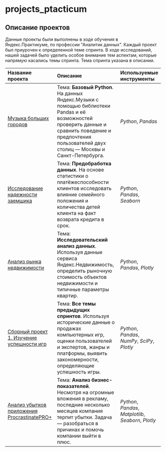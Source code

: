 # projects_ptacticum
## Описание проектов

Данные проекты были выполнены в ходе обучения в Яндекс.Практикуме, по профессии "Аналитик данных".
Каждый проект был приурочен к определенной теме спринта. В ходе исследований, нашей задачей было уделить 
особое внимание тем аспектам, которые напрямую касались темы спринта. Тема спринта указана в описании.

| Название проекта | Описание | Используемые инструменты | 
| :---------------------- | :---------------------- | :---------------------- |
|[Музыка больших городов]() |Тема: **Базовый Python**. На данных Яндекс.Музыки c помощью библиотеки Pandas и её возможностей проверить данные и сравнить поведение и предпочтения пользователей двух столиц — Москвы и Санкт-Петербурга.| *Python*, *Pandas* |
|[Исследование надежности заемщика]() |Тема: **Предобработка данных**. На основе статистики о платёжеспособности клиентов исследовать влияние семейного положения и количества детей клиента на факт возврата кредита в срок.| *Python*, *Pandas*, *Seaborn* |
|[Анализ рынка недвижимости]() |Тема: **Исследовательский анализ данных**. Используя данные сервиса Яндекс.Недвижимость, определить рыночную стоимость объектов недвижимости и типичные параметры квартир.| *Python*, *Pandas*, *Plotly* |
|[Сборный проект 1. Изучение успешности игр]() |Тема: **Все темы предыдущих спринтов**. Используя исторические данные о продажах компьютерных игр, оценки пользователей и экспертов, жанры и платформы, выявить закономерности, определяющие успешность игры.| *Python*, *Pandas*, *NumPy*, *SciPy*, *Plotly* |
|[Анализ убытков приложения ProcrastinatePRO+]() |Тема: **Анализ бизнес-показателей**. Несмотря на огромные вложения в рекламу, последние несколько месяцев компания терпит убытки. Задача — разобраться в причинах и помочь компании выйти в плюс.| *Python*, *Pandas*, *Matplotlib*, *Seaborn*, *Plotly* |
